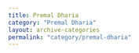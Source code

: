 ```yaml
---
title: Premal Dharia
category: "Premal Dharia"
layout: archive-categories
permalink: "category/premal-dharia"
---
```

